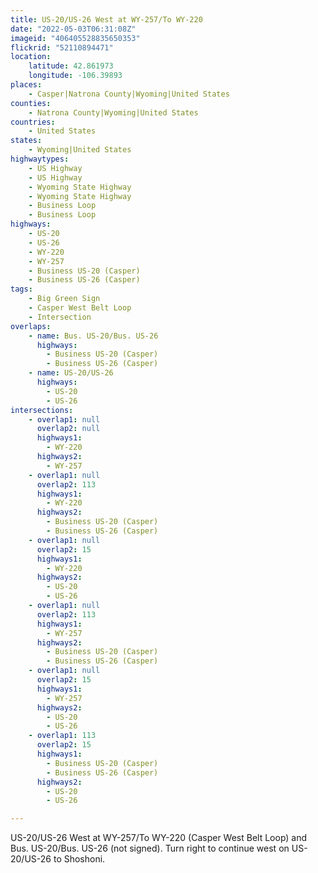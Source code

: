```yaml
---
title: US-20/US-26 West at WY-257/To WY-220
date: "2022-05-03T06:31:08Z"
imageid: "406405528835650353"
flickrid: "52110894471"
location:
    latitude: 42.861973
    longitude: -106.39893
places:
    - Casper|Natrona County|Wyoming|United States
counties:
    - Natrona County|Wyoming|United States
countries:
    - United States
states:
    - Wyoming|United States
highwaytypes:
    - US Highway
    - US Highway
    - Wyoming State Highway
    - Wyoming State Highway
    - Business Loop
    - Business Loop
highways:
    - US-20
    - US-26
    - WY-220
    - WY-257
    - Business US-20 (Casper)
    - Business US-26 (Casper)
tags:
    - Big Green Sign
    - Casper West Belt Loop
    - Intersection
overlaps:
    - name: Bus. US-20/Bus. US-26
      highways:
        - Business US-20 (Casper)
        - Business US-26 (Casper)
    - name: US-20/US-26
      highways:
        - US-20
        - US-26
intersections:
    - overlap1: null
      overlap2: null
      highways1:
        - WY-220
      highways2:
        - WY-257
    - overlap1: null
      overlap2: 113
      highways1:
        - WY-220
      highways2:
        - Business US-20 (Casper)
        - Business US-26 (Casper)
    - overlap1: null
      overlap2: 15
      highways1:
        - WY-220
      highways2:
        - US-20
        - US-26
    - overlap1: null
      overlap2: 113
      highways1:
        - WY-257
      highways2:
        - Business US-20 (Casper)
        - Business US-26 (Casper)
    - overlap1: null
      overlap2: 15
      highways1:
        - WY-257
      highways2:
        - US-20
        - US-26
    - overlap1: 113
      overlap2: 15
      highways1:
        - Business US-20 (Casper)
        - Business US-26 (Casper)
      highways2:
        - US-20
        - US-26

---
```

US-20/US-26 West at WY-257/To WY-220 (Casper West Belt Loop) and Bus. US-20/Bus. US-26 (not signed).  Turn right to continue west on US-20/US-26 to Shoshoni.